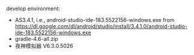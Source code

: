 develop environment:

- AS3.4.1, i.e., android-studio-ide-183.5522156-windows.exe from https://dl.google.com/dl/android/studio/install/3.4.1.0/android-studio-ide-183.5522156-windows.exe 
- gradle-4.6-all.zip
- 夜神模拟器 V6.3.0.5026


